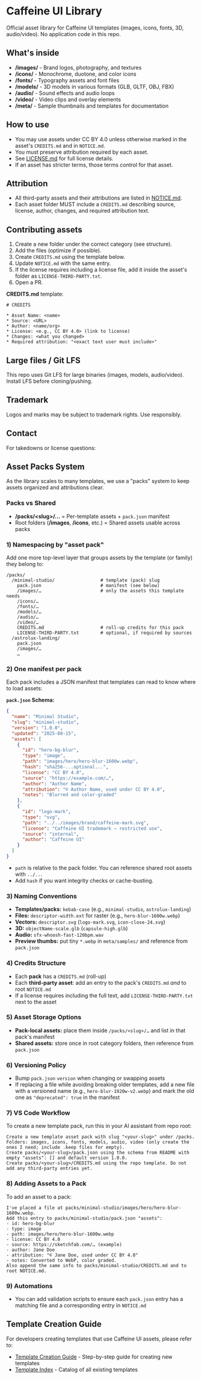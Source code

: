 # Caffeine UI Library

Official asset library for Caffeine UI templates (images, icons, fonts, 3D, audio/video). No application code in this repo.

## What's inside

- **/images/** - Brand logos, photography, and textures
- **/icons/** - Monochrome, duotone, and color icons
- **/fonts/** - Typography assets and font files
- **/models/** - 3D models in various formats (GLB, GLTF, OBJ, FBX)
- **/audio/** - Sound effects and audio loops
- **/video/** - Video clips and overlay elements
- **/meta/** - Sample thumbnails and templates for documentation

## How to use

- You may use assets under CC BY 4.0 unless otherwise marked in the asset's `CREDITS.md` and in `NOTICE.md`.
- You must preserve attribution required by each asset.
- See [LICENSE.md](LICENSE.md) for full license details.
- If an asset has stricter terms, those terms control for that asset.

## Attribution

- All third-party assets and their attributions are listed in [NOTICE.md](NOTICE.md).
- Each asset folder MUST include a `CREDITS.md` describing source, license, author, changes, and required attribution text.

## Contributing assets

1. Create a new folder under the correct category (see structure).
2. Add the files (optimize if possible).
3. Create `CREDITS.md` using the template below.
4. Update `NOTICE.md` with the same entry.
5. If the license requires including a license file, add it inside the asset's folder as `LICENSE-THIRD-PARTY.txt`.
6. Open a PR.

**CREDITS.md** template:

```
# CREDITS

* Asset Name: <name>
* Source: <URL>
* Author: <name/org>
* License: <e.g., CC BY 4.0> (link to license)
* Changes: <what you changed>
* Required attribution: "<exact text user must include>"
```

## Large files / Git LFS

This repo uses Git LFS for large binaries (images, models, audio/video). Install LFS before cloning/pushing.

## Trademark

Logos and marks may be subject to trademark rights. Use responsibly.

## Contact

For takedowns or license questions: <add contact email when ready>

## Asset Packs System

As the library scales to many templates, we use a "packs" system to keep assets organized and attributions clear.

### Packs vs Shared

- **/packs/\<slug\>/...** = Per-template assets + `pack.json` manifest
- Root folders (**/images**, **/icons**, etc.) = Shared assets usable across packs

### 1) Namespacing by "asset pack"

Add one more top-level layer that groups assets by the template (or family) they belong to:

```
/packs/
  /minimal-studio/                 # template (pack) slug
    pack.json                      # manifest (see below)
    /images/…                      # only the assets this template needs
    /icons/…
    /fonts/…
    /models/…
    /audio/…
    /video/…
    CREDITS.md                     # roll-up credits for this pack
    LICENSE-THIRD-PARTY.txt        # optional, if required by sources
  /astrolux-landing/
    pack.json
    /images/…
    …
```

### 2) One manifest per pack

Each pack includes a JSON manifest that templates can read to know where to load assets:

**`pack.json` Schema:**

```json
{
  "name": "Minimal Studio",
  "slug": "minimal-studio",
  "version": "1.0.0",
  "updated": "2025-08-15",
  "assets": [
    {
      "id": "hero-bg-blur",
      "type": "image",
      "path": "images/hero/hero-blur-1600w.webp",
      "hash": "sha256-...optional...",
      "license": "CC BY 4.0",
      "source": "https://example.com/…",
      "author": "Author Name",
      "attribution": "© Author Name, used under CC BY 4.0",
      "notes": "Blurred and color-graded"
    },
    {
      "id": "logo-mark",
      "type": "svg",
      "path": "../../images/brand/caffeine-mark.svg",
      "license": "Caffeine UI trademark — restricted use",
      "source": "internal",
      "author": "Caffeine UI"
    }
  ]
}
```

- `path` is relative to the pack folder. You can reference shared root assets with `../..`.
- Add `hash` if you want integrity checks or cache-busting.

### 3) Naming Conventions

- **Templates/packs:** `kebab-case` (e.g., `minimal-studio`, `astrolux-landing`)
- **Files:** `descriptor-width.ext` for raster (e.g., `hero-blur-1600w.webp`)
- **Vectors:** `descriptor.svg` (`logo-mark.svg`, `icon-close-24.svg`)
- **3D:** `objectName-scale.glb` (`capsule-high.glb`)
- **Audio:** `sfx-whoosh-fast-120bpm.wav`
- **Preview thumbs:** put tiny `*.webp` in `meta/samples/` and reference from `pack.json`

### 4) Credits Structure

- Each **pack** has a `CREDITS.md` (roll-up)
- Each **third-party asset**: add an entry to the pack's `CREDITS.md` _and_ to root `NOTICE.md`
- If a license requires including the full text, add `LICENSE-THIRD-PARTY.txt` next to the asset

### 5) Asset Storage Options

- **Pack-local assets:** place them inside `/packs/<slug>/…` and list in that pack's manifest
- **Shared assets:** store once in root category folders, then reference from `pack.json`

### 6) Versioning Policy

- Bump `pack.json` `version` when changing or swapping assets
- If replacing a file while avoiding breaking older templates, add a new file with a versioned name (e.g., `hero-blur-1920w-v2.webp`) and mark the old one as `"deprecated": true` in the manifest

### 7) VS Code Workflow

To create a new template pack, run this in your AI assistant from repo root:

```
Create a new template asset pack with slug "<your-slug>" under /packs.
Folders: images, icons, fonts, models, audio, video (only create the ones I need; include .keep files for empty).
Create packs/<your-slug>/pack.json using the schema from README with empty "assets": [] and default version 1.0.0.
Create packs/<your-slug>/CREDITS.md using the repo template. Do not add any third-party entries yet.
```

### 8) Adding Assets to a Pack

To add an asset to a pack:

```
I've placed a file at packs/minimal-studio/images/hero/hero-blur-1600w.webp.
Add this entry to packs/minimal-studio/pack.json "assets":
- id: hero-bg-blur
- type: image
- path: images/hero/hero-blur-1600w.webp
- license: CC BY 4.0
- source: https://sketchfab.com/… (example)
- author: Jane Doe
- attribution: "© Jane Doe, used under CC BY 4.0"
- notes: Converted to WebP, color graded.
Also append the same info to packs/minimal-studio/CREDITS.md and to root NOTICE.md.
```

### 9) Automations

- You can add validation scripts to ensure each `pack.json` entry has a matching file and a corresponding entry in `NOTICE.md`

## Template Creation Guide

For developers creating templates that use Caffeine UI assets, please refer to:

- [Template Creation Guide](/docs/TEMPLATE_GUIDE.md) - Step-by-step guide for creating new templates
- [Template Index](/docs/TEMPLATE_INDEX.md) - Catalog of all existing templates
